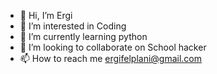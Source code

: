 - 👋 Hi, I’m Ergi
- 👀 I’m interested in Coding
- 🌱 I’m currently learning python
- 💞️ I’m looking to collaborate on School hacker
- 📫 How to reach me ergifelplani@gmail.com


